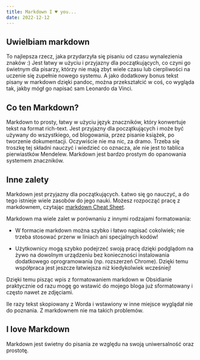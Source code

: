 ```yaml
---
title: Markdown I ♥ you...
date: 2022-12-12
---
```


## Uwielbiam markdown

To najlepsza rzecz, jaka przydarzyła się pisaniu od czasu wynalezienia znaków :) Jest łatwy w użyciu i przyjazny dla początkujących, co czyni go świetnym dla pisarzy, którzy nie mają zbyt wiele czasu lub cierpliwości na uczenie się zupełnie nowego systemu. A jako dodatkowy bonus tekst pisany w markdown dzięki pandoc, można przekształcić w coś, co wygląda tak, jakby mógł go napisać sam Leonardo da Vinci.

## Co ten Markdown?

Markdown to prosty, łatwy w użyciu język znaczników, który konwertuje tekst na format rich-text. Jest przyjazny dla początkujących i może być używany do wszystkiego, od blogowania, przez pisanie książek, po tworzenie dokumentacji. Oczywiście nie ma nic, za dramo. Trzeba się troszkę tej składni nauczyć i wiedzieć co oznacza, ale nie jest to tablica pierwiastków Mendelew. Markdown jest bardzo prostym do opanowania systemem znaczników.


## Inne zalety

Markdown jest przyjazny dla początkujących. Łatwo się go nauczyć, a do tego istnieje wiele zasobów do jego nauki. Możesz rozpocząć pracę z markdownem, czytając [markdown Cheat Sheet](https://www.markdownguide.org/cheat-sheet/).

Markdown ma wiele zalet w porównaniu z innymi rodzajami formatowania:

-   W formacie markdown można szybko i łatwo napisać cokolwiek; nie trzeba stosować przerw w liniach ani specjalnych kodów!

-   Użytkownicy mogą szybko podejrzeć swoją pracę dzięki podglądom na żywo na dowolnym urządzeniu bez konieczności instalowania dodatkowego oprogramowania (np. rozszerzeń Chrome). Dzięki temu współpraca jest jeszcze łatwiejsza niż kiedykolwiek wcześniej!


Dzięki temu pisząc wpis z formatowaniem markdown w Obsidianie praktycznie od razu mogę go wstawić do mojego bloga już sformatowany i często nawet ze zdjęciami.

Ile razy tekst skopiowany z Worda i wstawiony w inne miejsce wyglądał nie do poznania. Z markdownem nie ma takich problemów.

## I love Markdown

Markdown jest świetny do pisania ze względu na swoją uniwersalność oraz prostotę.
